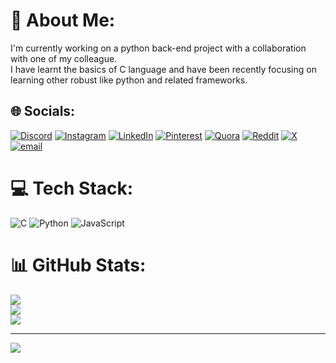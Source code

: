 # 💫 About Me:
I'm currently working on a python back-end project with a collaboration with one of my colleague. <br>I have learnt the basics of C language and have been recently focusing on learning other robust like python and related frameworks.


## 🌐 Socials:
[![Discord](https://img.shields.io/badge/Discord-%237289DA.svg?logo=discord&logoColor=white)](https://discord.gg/piyushpatel#4651) [![Instagram](https://img.shields.io/badge/Instagram-%23E4405F.svg?logo=Instagram&logoColor=white)](https://instagram.com/a_patel_piyush) [![LinkedIn](https://img.shields.io/badge/LinkedIn-%230077B5.svg?logo=linkedin&logoColor=white)](https://linkedin.com/in/piyush-a-patel-00a420338) [![Pinterest](https://img.shields.io/badge/Pinterest-%23E60023.svg?logo=Pinterest&logoColor=white)](https://pinterest.com/apatelpiyush) [![Quora](https://img.shields.io/badge/Quora-%23B92B27.svg?logo=Quora&logoColor=white)](https://quora.com/profile/PiyushAPatel) [![Reddit](https://img.shields.io/badge/Reddit-%23FF4500.svg?logo=Reddit&logoColor=white)](https://reddit.com/user/piyushapatel) [![X](https://img.shields.io/badge/X-black.svg?logo=X&logoColor=white)](https://x.com/PiyushP38093150) [![email](https://img.shields.io/badge/Email-D14836?logo=gmail&logoColor=white)](mailto:apatelpiyush@gmail.com) 

# 💻 Tech Stack:
![C](https://img.shields.io/badge/c-%2300599C.svg?style=for-the-badge&logo=c&logoColor=white) ![Python](https://img.shields.io/badge/python-3670A0?style=for-the-badge&logo=python&logoColor=ffdd54)  ![JavaScript](https://img.shields.io/badge/javascript-%23323330.svg?style=for-the-badge&logo=javascript&logoColor=%23F7DF1E)

# 📊 GitHub Stats:
![](https://github-readme-stats.vercel.app/api?username=apatelpiyush&theme=dark&hide_border=false&include_all_commits=false&count_private=false)<br/>
![](https://nirzak-streak-stats.vercel.app/?user=apatelpiyush&theme=dark&hide_border=false)<br/>
![](https://github-readme-stats.vercel.app/api/top-langs/?username=apatelpiyush&theme=dark&hide_border=false&include_all_commits=false&count_private=false&layout=compact) 

---
[![](https://visitcount.itsvg.in/api?id=apatelpiyush&icon=0&color=0)](https://visitcount.itsvg.in)


